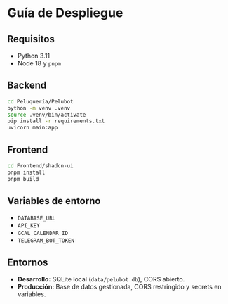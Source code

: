 # Guía de Despliegue

## Requisitos
- Python 3.11
- Node 18 y `pnpm`

## Backend
```bash
cd Peluquería/Pelubot
python -m venv .venv
source .venv/bin/activate
pip install -r requirements.txt
uvicorn main:app
```

## Frontend
```bash
cd Frontend/shadcn-ui
pnpm install
pnpm build
```

## Variables de entorno
- `DATABASE_URL`
- `API_KEY`
- `GCAL_CALENDAR_ID`
- `TELEGRAM_BOT_TOKEN`

## Entornos
- **Desarrollo:** SQLite local (`data/pelubot.db`), CORS abierto.
- **Producción:** Base de datos gestionada, CORS restringido y secrets en variables.

